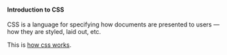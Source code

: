 #### Introduction to CSS
CSS is a language for specifying how documents are presented to users — how they are styled, laid out, etc.

This is [how css works](https://developer.mozilla.org/en-US/docs/Learn/CSS/Introduction_to_CSS/How_CSS_works#How_does_CSS_actually_work).
